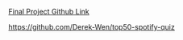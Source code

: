 [Final Project Github Link](https://github.com/Derek-Wen/top50-spotify-quiz)

https://github.com/Derek-Wen/top50-spotify-quiz